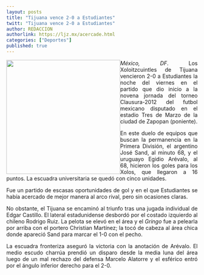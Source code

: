 ```yaml
---
layout: posts
title: "Tijuana vence 2-0 a Estudiantes"
twitt: "Tijuana vence 2-0 a Estudiantes"
author: REDACCION
authorlink: https://ljz.mx/acercade.html
categories: ["Deportes"]
published: true
---
```

<div style="text-align: justify;">
  <p>
    <img src="images/stories/fotos_marzo/gol.jpg" border="0" width="300" style="float: left;" /><em>México, DF</em>. Los Xoloitzcuintles de Tijuana vencieron 2-0 a Estudiantes la noche del viernes en el partido que dio inicio a la novena jornada del torneo Clausura-2012 del futbol mexicano disputado en el estadio Tres de Marzo de la ciudad de Zapopan (poniente).
  </p>
  
  <p>
    En este duelo de equipos que buscan la permanencia en la Primera División, el argentino José Sand, al minuto 68, y el uruguayo Egidio Arévalo, al 68, hicieron los goles para los Xolos, que llegaron a 16 puntos. La escuadra universitaria se quedó con cinco unidades.
  </p>
  
  <p>
    Fue un partido de escasas oportunidades de gol y en el que Estudiantes se había acercado de mejor manera al arco rival, pero sin ocasiones claras.
  </p>
  
  <p>
    No obstante, el Tijuana se encaminó al triunfo tras una jugada individual de Edgar Castillo. El lateral estadunidense desbordó por el costado izquierdo al chileno Rodrigo Ruiz. La pelota se elevó en el área y el <em>Gringo</em> fue a pelearla por arriba con el portero Christian Martínez; la tocó de cabeza al área chica donde apareció Sand para marcar el 1-0 con el pecho.
  </p>
  
  <p>
    La escuadra fronteriza aseguró la victoria con la anotación de Arévalo. El medio escudo charrúa prendió un disparo desde la media luna del área luego de un mal rechazo del defensa Marcelo Alatorre y el esférico entró por el ángulo inferior derecho para el 2-0.
  </p>
</div>
